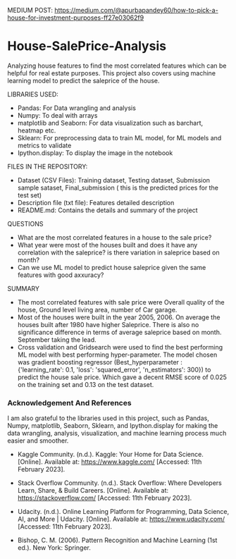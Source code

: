MEDIUM POST: https://medium.com/@apurbapandey60/how-to-pick-a-house-for-investment-purposes-ff27e03062f9

# House-SalePrice-Analysis

Analyzing house features to find the most correlated features which can be helpful for real estate purposes.
This project also covers using machine learning model to predict the saleprice of the house.

LIBRARIES USED:
- Pandas: For Data wrangling and analysis
- Numpy: To deal with arrays
- matplotlib and Seaborn: For data visualization such as barchart, heatmap etc.
- Sklearn: For preprocessing data to train ML model, for ML models and metrics to validate 
- Ipython.display: To display the image in the notebook


FILES IN THE REPOSITORY:

- Dataset (CSV Files): Training dataset, Testing dataset, Submission sample sataset, Final_submission ( this is the predicted prices for the test set)
- Description file (txt file): Features detailed description
- README.md: Contains the details and summary of the project

QUESTIONS

- What are the most correlated features in a house to the sale price?
- What year were most of the houses built and does it have any correlation with the saleprice? is there variation in saleprice based on month?
- Can we use ML model to predict house saleprice given the same features with good axxuracy?

SUMMARY
- The most correlated features with sale price were Overall quality of the house, Ground level living area, number of Car garage.
- Most of the houses were built in the year 2005, 2006. On average the houses built after 1980 have higher Saleprice. There is also no significance    difference in terms of average saleprice based on month. September taking the lead.
- Cross validation and Gridsearch were used to find the best performing ML model with best performing hyper-parameter. The model chosen was gradient boosting regressor (Best_hyperparameter :  {'learning_rate': 0.1, 'loss': 'squared_error', 'n_estimators': 300}) to predict the house sale price. Which gave a decent RMSE score of 0.025 on the training set and 0.13 on the test dataset.

### Acknowledgement And References
I am also grateful to the libraries used in this project, such as Pandas, Numpy, matplotlib, Seaborn, Sklearn, and Ipython.display for making the data wrangling, analysis, visualization, and machine learning process much easier and smoother.

- Kaggle Community. (n.d.). Kaggle: Your Home for Data Science. [Online]. Available at: https://www.kaggle.com/ [Accessed: 11th February 2023].

- Stack Overflow Community. (n.d.). Stack Overflow: Where Developers Learn, Share, & Build Careers. [Online]. Available at: https://stackoverflow.com/ [Accessed: 11th February 2023].

- Udacity. (n.d.). Online Learning Platform for Programming, Data Science, AI, and More | Udacity. [Online]. Available at: https://www.udacity.com/ [Accessed: 11th February 2023].

- Bishop, C. M. (2006). Pattern Recognition and Machine Learning (1st ed.). New York: Springer.
